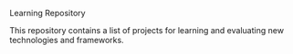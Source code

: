 Learning Repository

This repository contains a list of projects for learning and evaluating new technologies and frameworks.
